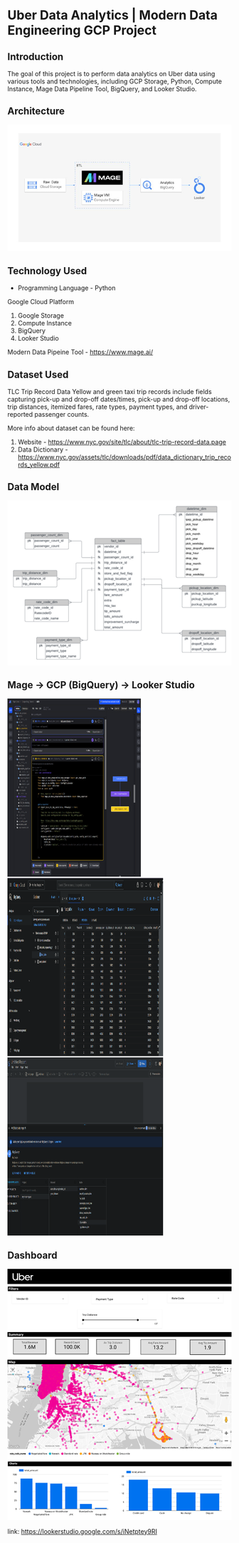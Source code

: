 # Uber Data Analytics | Modern Data Engineering GCP Project

## Introduction

The goal of this project is to perform data analytics on Uber data using various tools and technologies, including GCP Storage, Python, Compute Instance, Mage Data Pipeline Tool, BigQuery, and Looker Studio.

## Architecture 
<img src="images/architecture.jpg">

## Technology Used
- Programming Language - Python

Google Cloud Platform
1. Google Storage
2. Compute Instance 
3. BigQuery
4. Looker Studio

Modern Data Pipeine Tool - https://www.mage.ai/

## Dataset Used
TLC Trip Record Data
Yellow and green taxi trip records include fields capturing pick-up and drop-off dates/times, pick-up and drop-off locations, trip distances, itemized fares, rate types, payment types, and driver-reported passenger counts. 

More info about dataset can be found here:
1. Website - https://www.nyc.gov/site/tlc/about/tlc-trip-record-data.page
2. Data Dictionary - https://www.nyc.gov/assets/tlc/downloads/pdf/data_dictionary_trip_records_yellow.pdf

## Data Model
<img src="images/Uber Data Model.png">

## Mage -> GCP (BigQuery) -> Looker Studio
<p float="left">
  <img src="images/Forgithuib_Uber_dataEngineering.PNG" width="300" height="400" />
  <img src="images/Forgithuib_Uber_dataEngineering_2.PNG" width="350" height="400" /> 
  <img src="images/Capture.PNG" width="350" height="400" />
</p>



## Dashboard
<img src="Uber_Dashboard-1.png">


link: https://lookerstudio.google.com/s/iNetptey9RI
